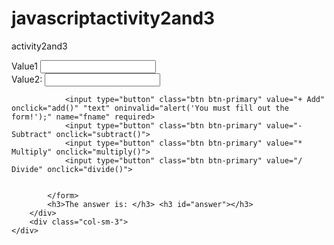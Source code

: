 # javascriptactivity2and3
activity2and3
<!DOCTYPE html>
<html>
<head>
<style>
	<title>Javascript Activity 1 - [YOUR NAME HERE]</title>
	<link rel="stylesheet" type="text/css" href="style.css">
	<link rel="stylesheet" type="text/css" href="https://stackpath.bootstrapcdn.com/bootstrap/4.1.3/css/bootstrap.min.css">
	<meta charset="utf-8">
	<meta name="viewport" content="width=device-width, initial-scale=1"		>
<style>
body {
    background-image: url("1.jpg");
    background-repeat: no-repeat;
    background-position:cover;
    margin:0px,0px;
    background-attachment: fixed;
}
</style>



</head>
<body>
<div class="container">
	<div class="row">
		<div class="col-sm-3"></div>
		<div class="col-sm-6">
			<form>
				<div class="form-group">
					<label >Value1</label>
					<input type="text" class="form-control" id="Value1">
				</div>
				<div class="form-group">
					<label>Value2:</label>
					<input type="text" class="form-control" id="Value2">
				</div>
				
				<input type="button" class="btn btn-primary" value="+ Add" onclick="add()" "text" oninvalid="alert('You must fill out the form!');" name="fname" required>
				<input type="button" class="btn btn-primary" value="- Subtract" onclick="subtract()">
				<input type="button" class="btn btn-primary" value="* Multiply" onclick="multiply()">
				<input type="button" class="btn btn-primary" value="/ Divide" onclick="divide()">
				

			</form>
			<h3>The answer is: </h3> <h3 id="answer"></h3>
		</div>
		<div class="col-sm-3">
	</div>
</div>
<script type="text/javascript">

function add()
{
var Value1=document.getElementById('Value1').value;
var Value2=document.getElementById('Value2').value;
Value1= Number(Value1);
Value2= Number(Value2);
var total=Value1+Value2;  
document.getElementById('answer').innerHTML=total;

if(isNaN(Value1)==false&&isNaN(Value2)==false)
{
	document.getElementById('answer').innerHTML=total;
	var total=Value1+Value2;
	alert ("The answer is"+sum)
}
else
{
	document.getElementById('answer').innerHTML="DILI PWEDE SIR KASABOT!!!";
	alert("it is not a number")
}
}

function subtract()
{
var Value1=document.getElementById('Value1').value;
var Value2=document.getElementById('Value2').value;
Value1= Number(Value1);
Value2= Number(Value2);
var total=Value1-Value2;
document.getElementById('answer').innerHTML=total;

if(isNaN(Value1)==false&&isNaN(Value2)==false)
{
	document.getElementById('answer').innerHTML=total;
	var total=Value1-Value2;
	alert ("The answer is"-difference)
}
else
{
	document.getElementById('answer').innerHTML="DILI PWEDE SIR KASABOT!!!";
	alert("it is not a number")
}

}
function multiply()
{
var Value1=document.getElementById('Value1').value;
var Value2=document.getElementById('Value2').value;
Value1= Number(Value1);
Value2= Number(Value2);
var total=Value1*Value2;
document.getElementById('answer').innerHTML=total;

if(isNaN(Value1)==false&&isNaN(Value2)==false)
{
	document.getElementById('answer').innerHTML=total;
	var total=Value1*Value2;
	alert ("The answer is"*product)
}
else
{
	document.getElementById('answer').innerHTML="DILI PWEDE SIR KASABOT!!!";
	alert("it is not a number")
}

}
function divide()
{
var Value1=document.getElementById('Value1').value;
var Value2=document.getElementById('Value2').value;
Value1= Number(Value1);
Value2= Number(Value2);
var total=Value1/Value2;
document.getElementById('answer').innerHTML=total;

if(isNaN(Value1)==false&&isNaN(Value2)==false)
{
	document.getElementById('answer').innerHTML=total;
	var total=Value1/Value2;
	alert ("The answer is"/quotient)
}
else
{
	document.getElementById('answer').innerHTML="DILI PWEDE SIR KASABOT!!!";
	alert("it is not a number")
}
}

    
</script>
</body>
</html>
